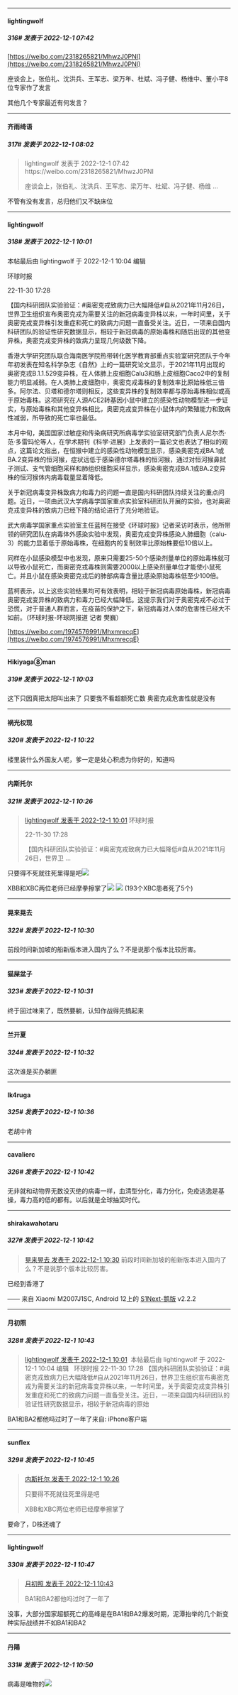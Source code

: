 

*****

####  lightingwolf  
##### 316#       发表于 2022-12-1 07:42

[https://weibo.com/2318265821/MhwzJ0PNI](https://weibo.com/2318265821/MhwzJ0PNI)

座谈会上，张伯礼、沈洪兵、王军志、梁万年、杜斌、冯子健、杨维中、董小平8位专家作了发言

其他几个专家最近有何发言？



*****

####  齐雨绮语  
##### 317#       发表于 2022-12-1 08:02

<blockquote>lightingwolf 发表于 2022-12-1 07:42
https://weibo.com/2318265821/MhwzJ0PNI

座谈会上，张伯礼、沈洪兵、王军志、梁万年、杜斌、冯子健、杨维 ...</blockquote>
不管有没有发言，总归他们又不缺床位



*****

####  lightingwolf  
##### 318#       发表于 2022-12-1 10:01

 本帖最后由 lightingwolf 于 2022-12-1 10:04 编辑 

环球时报

22-11-30 17:28

【国内科研团队实验验证：#奥密克戎致病力已大幅降低#自从2021年11月26日，世界卫生组织宣布奥密克戎为需要关注的新冠病毒变异株以来，一年时间里，关于奥密克戎变异株引发重症和死亡的致病力问题一直备受关注。近日，一项来自国内科研团队的验证性研究数据显示，相较于新冠病毒的原始毒株和随后出现的其他变异株，奥密克戎变异株的致病力呈现几何级数下降。

香港大学研究团队联合海南医学院热带转化医学教育部重点实验室研究团队于今年年初发表在知名科学杂志《自然》上的一篇研究论文显示，于2021年11月出现的奥密克戎B.1.1.529变异株，在人体肺上皮细胞Calu3和肠上皮细胞Caco2中的复制能力明显减弱。在人类肺上皮细胞中，奥密克戎毒株的复制效率比原始株低三倍多。阿尔法、贝塔和德尔塔则相反，这些变异株的复制效率都与原始毒株相似或高于原始毒株。这项研究在人源ACE2转基因小鼠中建立的感染性动物模型进一步证实，与原始毒株和其他变异株相比，奥密克戎变异株在小鼠体内的繁殖能力和致病性减弱，所导致的死亡率也最低。

本月中旬，美国国家过敏症和传染病研究所病毒学实验室研究部门负责人尼尔杰·范·多雷玛伦等人，在学术期刊《科学·进展》上发表的一篇论文也表达了相似的观点，这篇论文指出，在恒猴中建立的感染性动物模型显示，感染奥密克戎BA.1或BA.2变异株的恒河猴，症状远低于感染德尔塔毒株的恒河猴，通过对恒河猴鼻拭子测试、支气管细胞采样和肺组织细胞采样显示，感染奥密克戎BA.1或BA.2变异株的恒河猴体内病毒载量显着降低。

关于新冠病毒变异株致病力和毒力的问题一直是国内科研团队持续关注的重点问题。近日，一项由武汉大学病毒学国家重点实验室科研团队开展的实验，也对奥密克戎变异株的致病力已经下降的结论进行了充分地验证。

武大病毒学国家重点实验室主任蓝柯在接受《环球时报》记者采访时表示，他所带领的研究团队在病毒体外感染实验中发现，奥密克戎变异株感染人肺细胞（calu-3）的能力显着低于原始毒株，在细胞内的复制效率比原始株要低10倍以上。

同样在小鼠感染模型中也发现，原来只需要25-50个感染剂量单位的原始毒株就可以导致小鼠死亡，而奥密克戎毒株则需要2000以上感染剂量单位才能使小鼠死亡。并且小鼠在感染奥密克戎后的肺部病毒含量比感染原始毒株低至少100倍。

蓝柯表示，以上这些实验结果均可有效表明，相较于新冠病毒原始毒株，新冠病毒奥密克戎变异株的致病力和毒力已经大幅降低。这提示我们对于奥密克戎不必过于恐慌，对于普通人群而言，在疫苗的保护之下，新冠病毒对人体的危害性已经大不如前。（环球时报-环球网报道 记者 樊巍）

[https://weibo.com/1974576991/MhxmrecqE](https://weibo.com/1974576991/MhxmrecqE)

*****

####  Hikiyaga⑧man  
##### 319#       发表于 2022-12-1 10:03

这下只因真把太阳叫出来了 只要我不看超额死亡数 奥密克戎危害性就是没有



*****

####  祸光权现  
##### 320#       发表于 2022-12-1 10:22

楼里装什么外国友人呢，爹一定是处心积虑为你好的，知道吗

*****

####  内斯托尔  
##### 321#       发表于 2022-12-1 10:26

<blockquote><a href="httphttps://bbs.saraba1st.com/2b/forum.php?mod=redirect&amp;goto=findpost&amp;pid=58702213&amp;ptid=2105088" target="_blank">lightingwolf 发表于 2022-12-1 10:01</a>
环球时报

22-11-30 17:28

【国内科研团队实验验证：#奥密克戎致病力已大幅降低#自从2021年11月26日，世界卫 ...</blockquote>
只要得不死就往死里得是吧<img src="https://static.saraba1st.com/image/smiley/face2017/003.png" referrerpolicy="no-referrer">

XBB和XBC两位老师已经摩拳擦掌了<img src="https://static.saraba1st.com/image/smiley/face2017/012.png" referrerpolicy="no-referrer">
<img src="https://p.sda1.dev/8/acb0ab6eafd82c4c2817270ac9a0f308/CMP_20221201102615584.jpeg" referrerpolicy="no-referrer">
(193个XBC患者死了5个)

*****

####  晃来晃去  
##### 322#       发表于 2022-12-1 10:30

前段时间新加坡的船新版本进入国内了么？不是说那个版本比较厉害。



*****

####  猫屎盆子  
##### 323#       发表于 2022-12-1 10:31

终于回过味来了，既然要躺，认知作战得先搞起来

*****

####  兰开夏  
##### 324#       发表于 2022-12-1 10:32

这次谁是买办躺匪

*****

####  Ik4ruga  
##### 325#       发表于 2022-12-1 10:36

老胡中肯



*****

####  cavalierc  
##### 326#       发表于 2022-12-1 10:42

无非就和动物界无数没灭绝的病毒一样，血清型分化，毒力分化，免疫逃逸是基操，毒力高的低的都有。以后就是全球抽奖时代。

*****

####  shirakawahotaru  
##### 327#       发表于 2022-12-1 10:42

<blockquote><a href="httphttps://bbs.saraba1st.com/2b/forum.php?mod=redirect&amp;goto=findpost&amp;pid=58702657&amp;ptid=2105088" target="_blank">晃来晃去 发表于 2022-12-1 10:30</a>
前段时间新加坡的船新版本进入国内了么？不是说那个版本比较厉害。</blockquote>
已经到香港了

—— 来自 Xiaomi M2007J1SC, Android 12上的 [S1Next-鹅版](https://github.com/ykrank/S1-Next/releases) v2.2.2

*****

####  月初照  
##### 328#       发表于 2022-12-1 10:43

<blockquote><a href="httphttps://bbs.saraba1st.com/2b/forum.php?mod=redirect&amp;goto=findpost&amp;pid=58702213&amp;ptid=2105088" target="_blank"> lightingwolf 发表于 2022-12-1 10:01</a>  本帖最后由 lightingwolf 于 2022-12-1 10:04 编辑   环球时报 22-11-30 17:28 【国内科研团队实验验证：#奥密克戎致病力已大幅降低#自从2021年11月26日，世界卫生组织宣布奥密克戎为需要关注的新冠病毒变异株以来，一年时间里，关于奥密克戎变异株引发重症和死亡的致病力问题一直备受关注。近日，一项来自国内科研团队的验证性研究数据显示，相较于新冠病毒的原始 </blockquote>
BA1和BA2都他吗过时了一年了来自: iPhone客户端

*****

####  sunflex  
##### 329#       发表于 2022-12-1 10:45

<blockquote><a href="httphttps://bbs.saraba1st.com/2b/forum.php?mod=redirect&amp;goto=findpost&amp;pid=58702607&amp;ptid=2105088" target="_blank">内斯托尔 发表于 2022-12-1 10:26</a>

只要得不死就往死里得是吧

XBB和XBC两位老师已经摩拳擦掌了</blockquote>
要命了，D株还魂了

*****

####  lightingwolf  
##### 330#       发表于 2022-12-1 10:47

<blockquote><a href="httphttps://bbs.saraba1st.com/2b/forum.php?mod=redirect&amp;goto=findpost&amp;pid=58702854&amp;ptid=2105088" target="_blank">月初照 发表于 2022-12-1 10:43</a>

BA1和BA2都他吗过时了一年了</blockquote>
没事，大部分国家超额死亡的高峰是在BA1和BA2爆发时期，泥潭抬举的几个新变种实际战绩并不如BA1和BA2



*****

####  丹陽  
##### 331#       发表于 2022-12-1 10:50

病毒是唯物的<img src="https://static.saraba1st.com/image/smiley/face2017/004.gif" referrerpolicy="no-referrer">

